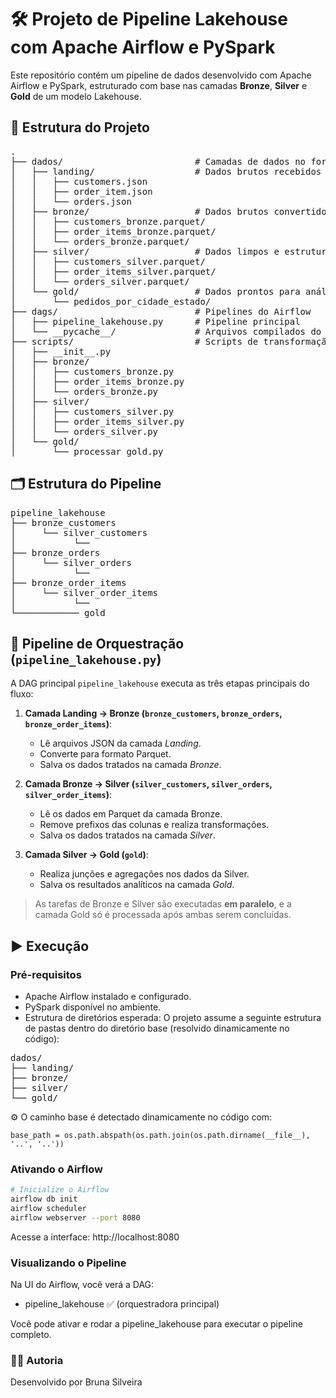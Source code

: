 # 🛠️ Projeto de Pipeline Lakehouse com Apache Airflow e PySpark

Este repositório contém um pipeline de dados desenvolvido com Apache Airflow e PySpark, estruturado com base nas camadas **Bronze**, **Silver** e **Gold** de um modelo Lakehouse.

## 📁 Estrutura do Projeto
<pre>
.
├── dados/                         # Camadas de dados no formato Data Lakehouse
│   ├── landing/                   # Dados brutos recebidos (JSON)
│   │   ├── customers.json
│   │   ├── order_item.json
│   │   └── orders.json
│   ├── bronze/                    # Dados brutos convertidos para Parquet
│   │   ├── customers_bronze.parquet/
│   │   ├── order_items_bronze.parquet/
│   │   └── orders_bronze.parquet/
│   ├── silver/                    # Dados limpos e estruturados
│   │   ├── customers_silver.parquet/
│   │   ├── order_items_silver.parquet/
│   │   └── orders_silver.parquet/
│   └── gold/                      # Dados prontos para análise e dashboards
│       └── pedidos_por_cidade_estado/
├── dags/                          # Pipelines do Airflow
│   ├── pipeline_lakehouse.py      # Pipeline principal
│   └── __pycache__/               # Arquivos compilados do Python (gerados automaticamente)
├── scripts/                       # Scripts de transformação por camada
│   ├── __init__.py
│   ├── bronze/
│   │   ├── customers_bronze.py
│   │   ├── order_items_bronze.py
│   │   └── orders_bronze.py
│   ├── silver/
│   │   ├── customers_silver.py
│   │   ├── order_items_silver.py
│   │   └── orders_silver.py
│   └── gold/
│       └── processar_gold.py
</pre>

## 🗂️ Estrutura do Pipeline

<pre>
pipeline_lakehouse
├── bronze_customers
│     └── silver_customers
│           └──
├── bronze_orders
│     └── silver_orders
│           └──
├── bronze_order_items
│     └── silver_order_items
│           └──
└──────────── gold
</pre>

## 🔄 Pipeline de Orquestração (`pipeline_lakehouse.py`)

A DAG principal `pipeline_lakehouse` executa as três etapas principais do fluxo:

1. **Camada Landing → Bronze (`bronze_customers`, `bronze_orders`, `bronze_order_items`)**:  
   - Lê arquivos JSON da camada *Landing*.
   - Converte para formato Parquet.
   - Salva os dados tratados na camada *Bronze*.

2. **Camada Bronze → Silver (`silver_customers`, `silver_orders`, `silver_order_items`)**:  
   - Lê os dados em Parquet da camada Bronze.
   - Remove prefixos das colunas e realiza transformações.
   - Salva os dados tratados na camada *Silver*.

3. **Camada Silver → Gold (`gold`)**:  
   - Realiza junções e agregações nos dados da Silver.
   - Salva os resultados analíticos na camada *Gold*.

> As tarefas de Bronze e Silver são executadas **em paralelo**, e a camada Gold só é processada após ambas serem concluídas.


## ▶️ Execução

### Pré-requisitos

- Apache Airflow instalado e configurado.
- PySpark disponível no ambiente.
- Estrutura de diretórios esperada:
O projeto assume a seguinte estrutura de pastas dentro do diretório base (resolvido dinamicamente no código):

<pre>
dados/
├── landing/
├── bronze/
├── silver/
└── gold/
</pre>

⚙️ O caminho base é detectado dinamicamente no código com:
```
base_path = os.path.abspath(os.path.join(os.path.dirname(__file__), '..', '..'))
```

### Ativando o Airflow

```bash
# Inicialize o Airflow
airflow db init
airflow scheduler
airflow webserver --port 8080
```

Acesse a interface: http://localhost:8080

### Visualizando o Pipeline

Na UI do Airflow, você verá a DAG:

- pipeline_lakehouse ✅ (orquestradora principal)

Você pode ativar e rodar a pipeline_lakehouse para executar o pipeline completo.

### 👩‍💻 Autoria
Desenvolvido por Bruna Silveira
